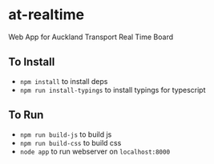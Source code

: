 # at-realtime
Web App for Auckland Transport Real Time Board

## To Install
- `npm install` to install deps
- `npm run install-typings` to install typings for typescript

## To Run
- `npm run build-js` to build js
- `npm run build-css` to build css
- `node app` to run webserver on `localhost:8000`
